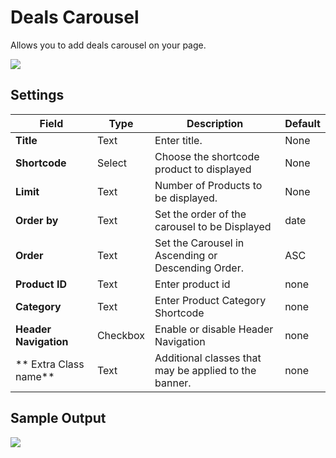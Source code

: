# Deals Carousel

Allows you to add deals  carousel on your page.

![](http://transvelo.github.io/docs/electro/images/vc-electro-products-cards-carousel-setting.png)

## Settings

| Field | Type | Description | Default
| -- | -- | -- | -- |
| **Title** | Text |  Enter title. | None
| **Shortcode** | Select |  Choose the shortcode product to displayed | None
| **Limit** | Text |  Number of Products to be displayed. | None
| **Order by** | Text |  Set the order of the carousel to be Displayed | date
| **Order** | Text | Set the Carousel in Ascending or Descending Order. | ASC
| **Product ID** | Text |  Enter product id | none
| **Category** | Text |  Enter Product Category Shortcode | none
| **Header Navigation** | Checkbox | Enable or disable Header Navigation | none
| ** Extra Class name** | Text | Additional classes that may be applied to the banner. | none


## Sample Output

![](http://transvelo.github.io/docs/electro/images/vc-electro-products-cards1-carousel-output.png)
